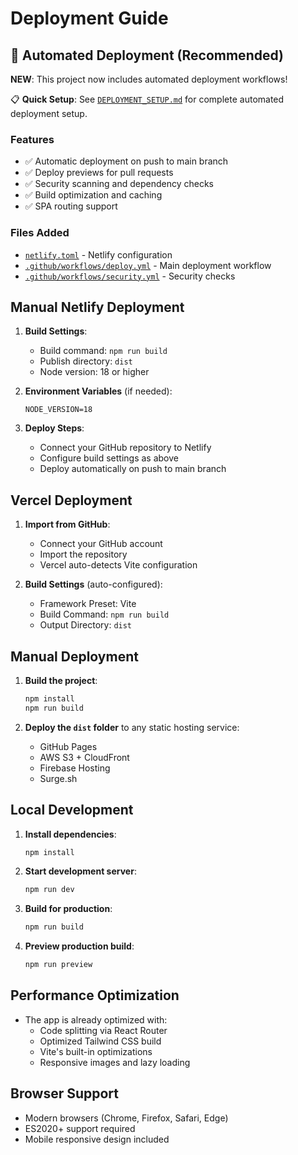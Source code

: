 # Deployment Guide

## 🚀 Automated Deployment (Recommended)

**NEW**: This project now includes automated deployment workflows!

📋 **Quick Setup**: See [`DEPLOYMENT_SETUP.md`](./DEPLOYMENT_SETUP.md) for complete automated deployment setup.

### Features
- ✅ Automatic deployment on push to main branch
- ✅ Deploy previews for pull requests
- ✅ Security scanning and dependency checks
- ✅ Build optimization and caching
- ✅ SPA routing support

### Files Added
- [`netlify.toml`](./netlify.toml) - Netlify configuration
- [`.github/workflows/deploy.yml`](./.github/workflows/deploy.yml) - Main deployment workflow
- [`.github/workflows/security.yml`](./.github/workflows/security.yml) - Security checks

## Manual Netlify Deployment

1. **Build Settings**:
   - Build command: `npm run build`
   - Publish directory: `dist`
   - Node version: 18 or higher

2. **Environment Variables** (if needed):
   ```
   NODE_VERSION=18
   ```

3. **Deploy Steps**:
   - Connect your GitHub repository to Netlify
   - Configure build settings as above
   - Deploy automatically on push to main branch

## Vercel Deployment

1. **Import from GitHub**:
   - Connect your GitHub account
   - Import the repository
   - Vercel auto-detects Vite configuration

2. **Build Settings** (auto-configured):
   - Framework Preset: Vite
   - Build Command: `npm run build`
   - Output Directory: `dist`

## Manual Deployment

1. **Build the project**:
   ```bash
   npm install
   npm run build
   ```

2. **Deploy the `dist` folder** to any static hosting service:
   - GitHub Pages
   - AWS S3 + CloudFront
   - Firebase Hosting
   - Surge.sh

## Local Development

1. **Install dependencies**:
   ```bash
   npm install
   ```

2. **Start development server**:
   ```bash
   npm run dev
   ```

3. **Build for production**:
   ```bash
   npm run build
   ```

4. **Preview production build**:
   ```bash
   npm run preview
   ```

## Performance Optimization

- The app is already optimized with:
  - Code splitting via React Router
  - Optimized Tailwind CSS build
  - Vite's built-in optimizations
  - Responsive images and lazy loading

## Browser Support

- Modern browsers (Chrome, Firefox, Safari, Edge)
- ES2020+ support required
- Mobile responsive design included
